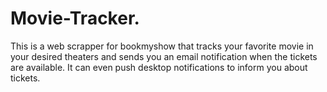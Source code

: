 # Movie-Tracker.
This is a web scrapper for bookmyshow that tracks your favorite movie in your desired theaters and sends you an email notification when the tickets are available. It can even push desktop notifications to inform you about tickets.
